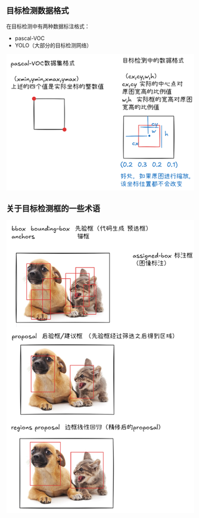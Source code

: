 ## 目标检测数据格式



在目标检测中有两种数据标注格式：

+ pascal-VOC
+ YOLO（大部分的目标检测网络）



![image-20241111092012609](./assets/image-20241111092012609.png)



## 关于目标检测框的一些术语

![image-20241111093203598](./assets/image-20241111093203598.png)